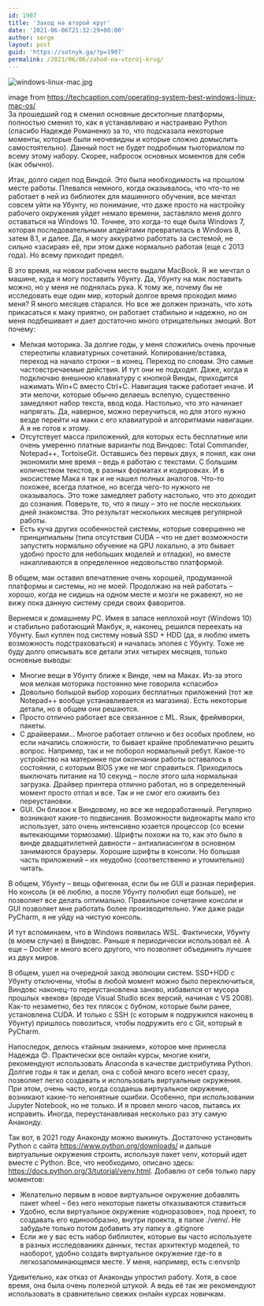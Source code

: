 ```yaml
---
id: 1907
title: 'Заход на второй круг'
date: '2021-06-06T21:32:29+00:00'
author: serge
layout: post
guid: 'https://sotnyk.ga/?p=1907'
permalink: /2021/06/06/zahod-na-vtoroj-krug/
---
```


![windows-linux-mac.jpg](https://sotnyk.github.io/wp-content/uploads/2021/06/windows-linux-mac.jpg) <figcaption>image from https://techcaption.com/operating-system-best-windows-linux-mac-os/</figcaption>
За прошедший год я сменил основные десктопные платформы, полностью сменил то, как я устанавливаю и настраиваю Python (спасибо Надежде Романенко за то, что подсказала некоторые моменты, которые были неочевидны и которые сложно домыслить самостоятельно). Данный пост не будет подробным тьюториалом по всему этому набору. Скорее, набросок основных моментов для себя (как обычно).

Итак, долго сидел под Виндой. Это была необходимость на прошлом месте работы. Плевался немного, когда оказывалось, что что-то не работает в ней из библиотек для машинного обучения, все мечтал совсем уйти на Убунту, но понимание, что даже просто на настройку рабочего окружения уйдет немало времени, заставляло меня долго оставаться на Windows 10. Точнее, это когда-то еще была Windows 7, которая последовательными апдейтами превратилась в Windows 8, затем 8.1, и далее. Да, я могу аккуратно работать за системой, не сильно «засирая» её, при этом даже нормально работая (еще с 2013 года). Но всему приходит предел.

В это время, на новом рабочем месте выдали MacBook. Я же мечтал о машине, куда я могу поставить Убунту. Да, Убунту на мак поставить можно, но у меня не поднялась рука. К тому же, почему бы не исследовать еще один мир, который долгое время проходил мимо меня? Я много месяцев старался. Но все же должен признать, что хоть прикасаться к маку приятно, он работает стабильно и надежно, но он меня подбешивает и дает достаточно много отрицательных эмоций. Вот почему:

- Мелкая моторика. За долгие годы, у меня сложились очень прочные стереотипы клавиатурных сочетаний. Копирование/вставка, переход на начало строки – в конец. Переход по словам. Это самые частовстречаемые действия. И тут они не подходят. Даже, когда я подключаю внешнюю клавиатуру с кнопкой Винды, приходится нажимать Win+C вместо Ctrl+C. Навигация также работает иначе. И эти мелочи, которые обычно делаешь вслепую, существенно замедляют набор текста, ввод кода. Настолько, что это начинает напрягать. Да, наверное, можно переучиться, но для этого нужно везде перейти на маки с его клавиатурой и алгоритмами навигации. А я не готов к этому.
- Отсутствует масса приложений, для которых есть бесплатные или очень умеренно платные варианты под Виндовс: Total Commander, Notepad++, TortoiseGit. Оставшись без первых двух, я понял, как они экономили мне время – ведь я работаю с текстами. С большим количеством текстов, в разных форматах и кодировках. И в экосистеме Мака я так и не нашел полных аналогов. Что-то похожее, всегда платное, но всегда чего-то нужного не оказывалось. Это тоже замедляет работу настолько, что это доходит до сознания. Поверьте, то, что я пишу – это не после нескольких дней знакомства. Это результат нескольких месяцев регулярной работы.
- Есть куча других особенностей системы, которые совершенно не принципиальны (типа отсутствия CUDA – что не дает возможности запустить нормально обучение на GPU локально, а это бывает удобно просто для небольших моделей и отладки), но вместе накапливаются в определенное недовольство платформой.

В общем, мак оставил впечатление очень хорошей, продуманной платформы и системы, но не моей. Продолжаю на ней работать – хорошо, когда не сидишь на одном месте и мозги не ржавеют, но не вижу пока данную систему среди своих фаворитов.

Вернемся к домашнему PC. Имея в запасе неплохой ноут (Windows 10) и стабильно работающий Макбук, я, наконец, решился переехать на Убунту. Был куплен под систему новый SSD + HDD (да, я люблю иметь возможность подстраховаться) и началась эпопея с Убунту. Тоже не буду долго описывать все детали этих четырех месяцев, только основные выводы:

- Многие вещи в Убунту ближе к Винде, чем на Маках. Из-за этого моя мелкая моторика постоянно мне говорила «спасибо»
- Довольно большой выбор хороших бесплатных приложений (тот же Notepad++ вообще устанавливается из магазина). Есть некоторые детали, но в общем они решаются.
- Просто отлично работает все связанное с ML. Язык, фреймворки, пакеты.
- С драйверами… Многое работает отлично и без особых проблем, но если начались сложности, то бывает крайне проблематично решить вопрос. Например, так и не поборол нормальный ребут. Какое-то устройство на материнке при окончании работы оставалось в состоянии, с которым BIOS уже не мог справиться. Приходилось выключать питание на 10 секунд – после этого шла нормальная загрузка. Драйвер принтера отлично работал, но в определенный момент просто отпал и все. Так и не смог его оживить без переустановки.
- GUI. Он близок к Виндовому, но все же недоработанный. Регулярно возникают какие-то подвисания. Возможности видеокарты мало кто использует, зато очень интенсивно юзается процессор (со всеми вытекающими тормозами). Шрифты похожи на то, как это было в винде двадцатилетней давности – антиалиасингом в основном занимаются браузеры. Хорошие шрифты в консоли. Но большая часть приложений – их неудобно (соответственно и утомительно) читать.

В общем, Убунту – вещь офигенная, если бы не GUI и разная периферия. Но консоль (я её люблю, а после Убунту полюбил еще больше), не позволяет все делать оптимально. Правильное сочетание консоли и GUI позволяет мне работать более производительно. Уже даже ради PyCharm, я не уйду на чистую консоль.

И тут вспоминаем, что в Windows появилась WSL. Фактически, Убунту (в моем случае) в Виндовс. Раньше я периодически использовал её. А еще – Docker и много всего другого, что позволяет объединить лучшее из двух миров.

В общем, ушел на очередной заход эволюции систем. SSD+HDD с Убунту отключены, чтобы в любой момент можно было переключиться, Виндовс наконец-то переустановлена заново, избавился от мусора прошлых «веков» (вроде Visual Studio всех версий, начиная с VS 2008). Как-то незаметно, без тех плясок с бубном, которые были ранее, установлена CUDA. И только с SSH (с которым я подружился наконец в Убунту) пришлось повозиться, чтобы подружить его с Git, который в PyCharm.

Напоследок, делюсь «тайным знанием», которое мне принесла Надежда 😊. Практически все онлайн курсы, многие книги, рекомендуют использовать Anaconda в качестве дистрибутива Python. Долгие годы я так и делал, она с собой много всего несет сразу, позволяет легко создавать и использовать виртуальные окружения. При этом, очень часто, когда создаешь виртуальное окружение, возникают какие-то непонятные ошибки. Особенно, при использовании Jupyter Notebook, но не только. И я провел много часов, пытаясь их исправить. Иногда, переустанавливая несколько раз эту самую Анаконду.

Так вот, в 2021 году Анаконду можно выкинуть. Достаточно установить Python с сайта <https://www.python.org/downloads/> и дальше виртуальные окружения строить, используя пакет venv, который идет вместе с Python. Все, что необходимо, описано здесь: <https://docs.python.org/3/tutorial/venv.html>. Добавлю от себя только пару моментов:

- Желательно первым в новое виртуальное окружение добавлять пакет wheel – без него некоторые пакеты отказываются ставиться
- Удобно, если виртуальное окружение «одноразовое», под проект, то создавать его единообразно, внутри проекта, в папке ./venv/. Не забудьте только потом добавить эту папку в .gitignore
- Если же у вас есть набор библиотек, которые вы часто используете в разных исследованиях данных, тестах архитектур моделей, то наоборот, удобно создать виртуальное окружение где-то в легкозапоминающемся месте. У меня, например, есть c:envsnlp

Удивительно, как отказ от Анаконды упростил работу. Хотя, в свое время, она была очень полезной штукой. А ведь её так же рекомендуют использовать в сравнительно свежих онлайн курсах новичкам.